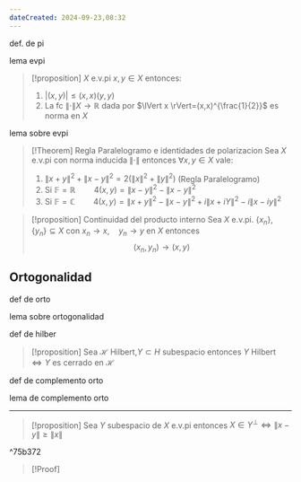 ```yaml
---
dateCreated: 2024-09-23,08:32
---
```

def. de pi

lema evpi

>[!proposition]
>$X$ e.v.pi $x,y\in X$ entonces:
>1. $\lvert (x,y) \rvert\leq(x,x)(y,y)$
>2. La fc $\lVert \cdot \rVert X\rightarrow \mathbb{R}$ dada por $\lVert x \rVert=(x,x)^{\frac{1}{2}}$ es norma en $X$

lema sobre evpi

>[!Theorem] Regla Paralelogramo e identidades de polarizacion
> Sea $X$ e.v.pi con norma inducida $\lVert \cdot \rVert$ entonces $\forall x,y\in X$ vale:
> 1. $\lVert x+y \rVert^2 + \lVert x-y \rVert^2 = 2(\lVert x \rVert^2+\lVert y \rVert^2)$ (Regla Paralelogramo)
> 2. Si $\mathbb{F}=\mathbb{R}\quad \quad 4(x,y)=\lVert x-y \rVert^2-\lVert x-y \rVert^2$
> 3. Si $\mathbb{F}=\mathbb{C}\quad\quad 4(x,y)=\lVert x+y \rVert^2-\lVert x-y \rVert^2+i\lVert x+iY \rVert^2-i\lVert x-iy \rVert^2$

>[!proposition] Continuidad del producto interno
>Sea $X$ e.v.pi. $\{ x_{n} \},\{ y_{n} \}\subseteq X$ con $x_{n}\rightarrow x,\quad y_{n}\rightarrow y$ en $X$ entonces
>$$(x_{n},y_{n})\rightarrow(x,y)$$

## Ortogonalidad

def de orto

lema sobre ortogonalidad


def de hilber

>[!proposition]
>Sea $\mathcal{H}$ Hilbert,$Y\subset H$ subespacio entonces $Y$ Hilbert $\iff Y$ es cerrado en $\mathcal{H}$

def de complemento orto

lema de complemento orto
 
---

>[!proposition]
>Sea $Y$ subespacio de $X$ e.v.pi entonces $X\in Y^{\perp} \iff \lVert x-y \rVert\geq \lVert x \rVert$

^75b372

>[!Proof]
